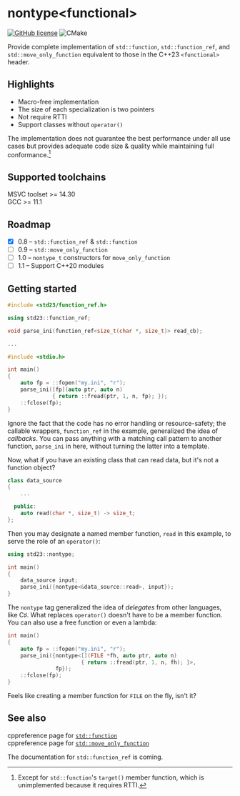 # nontype\<functional\>

[![GitHub license](https://img.shields.io/github/license/zhihaoy/nontype_functional)](https://github.com/zhihaoy/nontype_functional/blob/main/LICENSE)
![CMake](https://github.com/zhihaoy/nontype_functional/actions/workflows/cmake.yml/badge.svg)


Provide complete implementation of `std::function`, `std::function_ref`, and `std::move_only_function` equivalent to those in the C++23 `<functional>` header.

## Highlights

- Macro-free implementation
- The size of each specialization is two pointers
- Not require RTTI
- Support classes without `operator()`

The implementation does not guarantee the best performance under all use cases but provides adequate code size & quality while maintaining full conformance.[^1]


## Supported toolchains

MSVC toolset >= 14.30
<br/>
GCC >= 11.1


## Roadmap

- [x] 0.8 – `std::function_ref` & `std::function`
- [ ] 0.9 – `std::move_only_function`
- [ ] 1.0 – `nontype_t` constructors for `move_only_function`
- [ ] 1.1 – Support C++20 modules

## Getting started

```cpp
#include <std23/function_ref.h>

using std23::function_ref;

void parse_ini(function_ref<size_t(char *, size_t)> read_cb);

...

#include <stdio.h>

int main()
{
    auto fp = ::fopen("my.ini", "r");
    parse_ini([fp](auto ptr, auto n)
              { return ::fread(ptr, 1, n, fp); });
    ::fclose(fp);
}
```

Ignore the fact that the code has no error handling or resource-safety; the callable wrappers, `function_ref` in the example, generalized the idea of *callbacks*. You can pass anything with a matching call pattern to another function, `parse_ini` in here, without turning the latter into a template.

Now, what if you have an existing class that can read data, but it's not a function object?

```cpp
class data_source
{
    ...

  public:
    auto read(char *, size_t) -> size_t;
};
```

Then you may designate a named member function, `read` in this example, to serve the role of an `operator()`:

```cpp
using std23::nontype;

int main()
{
    data_source input;
    parse_ini({nontype<&data_source::read>, input});
}
```

The `nontype` tag generalized the idea of *delegates* from other languages, like C&sharp;. What replaces `operator()` doesn't have to be a member function. You can also use a free function or even a lambda:

```cpp
int main()
{
    auto fp = ::fopen("my.ini", "r");
    parse_ini({nontype<[](FILE *fh, auto ptr, auto n)
                       { return ::fread(ptr, 1, n, fh); }>,
               fp});
    ::fclose(fp);
}
```

Feels like creating a member function for `FILE` on the fly, isn't it?

## See also

cppreference page for [`std::function`](https://en.cppreference.com/w/cpp/utility/functional/function)
<br/>
cppreference page for [`std::move_only_function`](https://en.cppreference.com/w/cpp/utility/functional/move_only_function)

The documentation for `std::function_ref` is coming.


[^1]: Except for `std::function`'s `target()` member function, which is unimplemented because it requires RTTI.